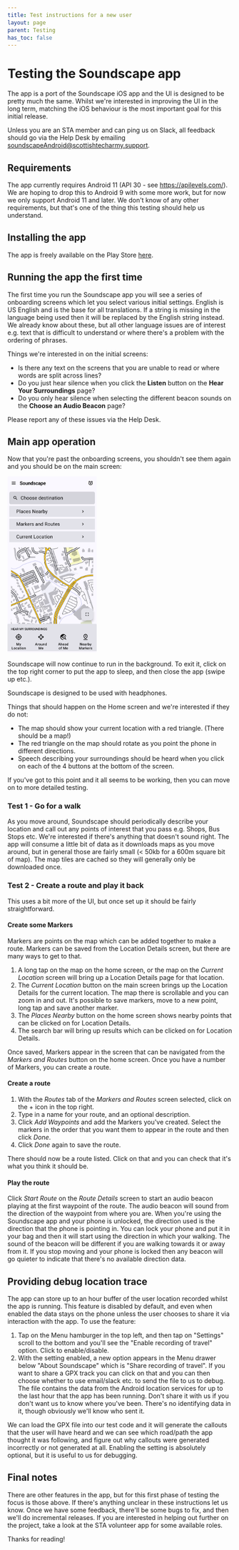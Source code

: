 ```yaml
---
title: Test instructions for a new user
layout: page
parent: Testing
has_toc: false
---
```


# Testing the Soundscape app
The app is a port of the Soundscape iOS app and the UI is designed to be pretty much the same.
Whilst we're interested in improving the UI in the long term, matching the iOS behaviour is the 
most important goal for this initial release.

Unless you are an STA member and can ping us on Slack, all feedback should go via the Help Desk by emailing <soundscapeAndroid@scottishtecharmy.support>.

## Requirements
The app currently requires Android 11 (API 30 - see <https://apilevels.com/>). We are hoping to drop this to Android 9 with some more work, but for now we only support Android 11 and later.
We don't know of any other requirements, but that's one of the thing this testing should help us understand.

## Installing the app
The app is freely available on the Play Store [here](https://play.google.com/store/apps/details?id=org.scottishtecharmy.soundscape).

## Running the app the first time
The first time you run the Soundscape app you will see a series of onboarding screens which let 
you select various initial settings. English is US English and is the base for all translations. If a string is missing in the language being used then it will be replaced by the English string instead. We already know about these, but all other language issues are of interest e.g. text that is difficult to understand or where there's a problem with the ordering of phrases.

Things we're interested in on the initial screens:

* Is there any text on the screens that you are unable to read or where words are split across 
  lines?
* Do you just hear silence when you click the **Listen** button on the **Hear Your Surroundings** page?
* Do you only hear silence when selecting the different beacon sounds on the **Choose an Audio Beacon** page?

Please report any of these issues via the Help Desk.

## Main app operation
Now that you're past the onboarding screens, you shouldn't see them again and you should be on 
the main screen:

<img src="../documentationScreens/homeScreen.png" width="200" alt="Screenshot of the Soundscape home screen">

Soundscape will now continue to run in the background. To exit it, click on the top right corner 
to put the app to sleep, and then close the app (swipe up etc.).

Soundscape is designed to be used with headphones.

Things that should happen on the Home screen and we're interested if they do not:

* The map should show your current location with a red triangle. (There should be a map!)
* The red triangle on the map should rotate as you point the phone in different directions.
* Speech describing your surroundings should be heard when you click on each of the 4 buttons at the bottom of the screen.

If you've got to this point and it all seems to be working, then you can move on to more detailed testing.

### Test 1 - Go for a walk
As you move around, Soundscape should periodically describe your location and call out any points of interest that you pass e.g. Shops, Bus Stops etc. We're interested if there's anything that doesn't sound right. The app will consume a little bit of data as it downloads maps as you move around, but in general those are fairly small (< 50kb for a 600m square bit of map). The map tiles are cached so they will generally only be downloaded once.

### Test 2 - Create a route and play it back
This uses a bit more of the UI, but once set up it should be fairly straightforward.
#### Create some Markers
Markers are points on the map which can be added together to make a route. Markers can be saved from
the Location Details screen, but there are many ways to get to that.
1. A long tap on the map on the home screen, or the map on the _Current Location_ screen will bring up a Location Details page for that location.
1. The _Current Location_ button on the main screen brings up the Location Details for the  current location. The map there is scrollable and you can zoom in and out. It's possible to save markers, move to a new point, long tap and save another marker.
1. The _Places Nearby_ button on the home screen shows nearby points that can be clicked on for Location Details.
1. The search bar will bring up results which can be clicked on for Location Details.

Once saved, Markers appear in the screen that can be navigated from the _Markers and Routes_ button on the home screen. Once you have a number of Markers, you can create a route.

#### Create a route
1. With the _Routes_ tab of the _Markers and Routes_ screen selected, click on the + icon in the top right. 
1. Type in a name for your route, and an optional description.
1. Click _Add Waypoints_ and add the Markers you've created. Select the markers in the order that you want them to appear in the route and then click _Done_.
1. Click _Done_ again to save the route.

There should now be a route listed. Click on that and you can check that it's what you think it should be.

#### Play the route
Click _Start Route_ on the _Route Details_ screen to start an audio beacon playing at the first waypoint of the route. The audio beacon will sound from the direction of the waypoint from where you are. When you're using the Soundscape app and your phone is unlocked, the direction used is the direction that the phone is pointing in. You can lock your phone and put it in your bag and then it will start using the direction in which your walking. The sound of the beacon will be different if you are walking towards it or away from it. If you stop moving and your phone is locked then any beacon will go quieter to indicate that there's no available direction data.

## Providing debug location trace
The app can store up to an hour buffer of the user location recorded whilst the app is running. This feature is disabled by default, and even when enabled the data stays on the phone unless the user chooses to share it via interaction with the app. To use the feature:
1. Tap on the Menu hamburger in the top left, and then tap on "Settings" scroll to the bottom and you'll see the "Enable recording of travel" option. Click to enable/disable.
2. With the setting enabled, a new option appears in the Menu drawer below "About Soundscape" which is "Share recording of travel". If you want to share a GPX track you can click on that and you can then choose whether to use email/slack etc. to send the file to us to debug.
The file contains the data from the Android location services for up to the last hour that the app has been running. Don't share it with us if you don't want us to know where you've been. There's no identifying data in it, though obviously we'll know who sent it.

We can load the GPX file into our test code and it will generate the callouts that the user will have heard and we can see which road/path the app thought it was following, and figure out why callouts were generated incorrectly or not generated at all.
Enabling the setting is absolutely optional, but it is useful to us for debugging.


## Final notes
There are other features in the app, but for this first phase of testing the focus is those 
above. If there's anything unclear in these instructions let us know. Once we have some feedback,
there'll be some bugs to fix, and then we'll do incremental releases. If you are interested in helping out 
further on the project, take a look at the STA volunteer app for some available roles.

Thanks for reading!